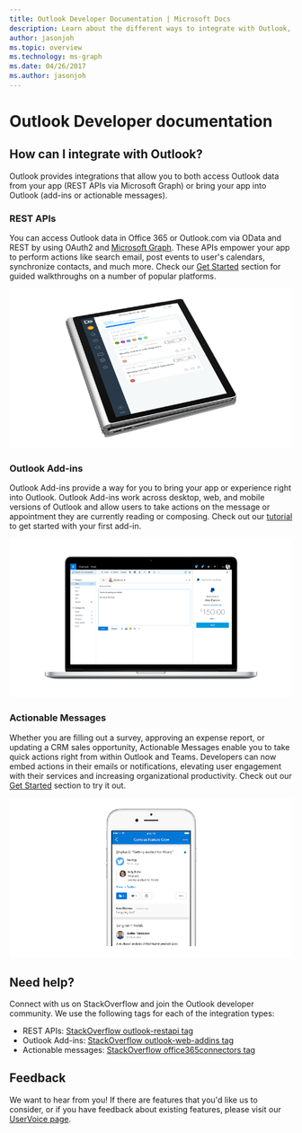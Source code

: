 ```yaml
---
title: Outlook Developer Documentation | Microsoft Docs
description: Learn about the different ways to integrate with Outlook, including REST, add-ins, and actionable messages.
author: jasonjoh
ms.topic: overview
ms.technology: ms-graph
ms.date: 04/26/2017
ms.author: jasonjoh
---
```


# Outlook Developer documentation

## How can I integrate with Outlook?

Outlook provides integrations that allow you to both access Outlook data from your app (REST APIs via Microsoft Graph) or bring your app into Outlook (add-ins or actionable messages).

### REST APIs

You can access Outlook data in Office 365 or Outlook.com via OData and REST by using OAuth2 and [Microsoft Graph](https://developer.microsoft.com/graph). These APIs empower your app to perform actions like search email, post events to user's calendars, synchronize contacts, and much more. Check our [Get Started](rest/get-started.md) section for guided walkthroughs on a number of popular platforms.

![The Do.com app loaded on a tablet](images/restapis.png)

### Outlook Add-ins

Outlook Add-ins provide a way for you to bring your app or experience right into Outlook. Outlook Add-ins work across desktop, web, and mobile versions of Outlook and allow users to take actions on the message or appointment they are currently reading or composing. Check out our [tutorial](add-ins/addin-tutorial.md) to get started with your first add-in.

![The PayPal add-in loaded on a laptop](images/addins.png)

### Actionable Messages

Whether you are filling out a survey, approving an expense report, or updating a CRM sales opportunity, Actionable Messages enable you to take quick actions right from within Outlook and Teams. Developers can now embed actions in their emails or notifications, elevating user engagement with their services and increasing organizational productivity. Check out our [Get Started](actionable-messages/get-started.md) section to try it out.

![A Twitter actionable message displayed on a mobile device](images/connectors.png)

## Need help?

Connect with us on StackOverflow and join the Outlook developer community. We use the following tags for each of the integration types:

- REST APIs: [StackOverflow outlook-restapi tag](http://stackoverflow.com/questions/tagged/outlook-restapi)
- Outlook Add-ins: [StackOverflow outlook-web-addins tag](http://stackoverflow.com/questions/tagged/outlook-web-addins)
- Actionable messages: [StackOverflow office365connectors tag](http://stackoverflow.com/questions/tagged/office365connectors)

## Feedback

We want to hear from you! If there are features that you'd like us to consider, or if you have feedback about existing features, please visit our [UserVoice page](https://officespdev.uservoice.com/).
